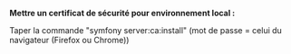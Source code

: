 **Mettre un certificat de sécurité pour environnement local :**

Taper la commande "symfony server:ca:install" (mot de passe = celui du navigateur (Firefox ou Chrome))